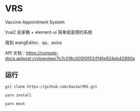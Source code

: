 # VRS

Vaccine Appointment System

Vue2 全家桶 + element-ui 简单疫苗预约系统

用到 wangEditor、qs、axios

API 文档：https://console-docs.apipost.cn/preview/7c7c018c005f0f53/f14fe924eb42890a

## 运行

```
git clone https://github.com/Xaviw/VRS.git

yarn install

yarn mock
```
